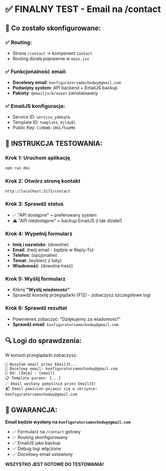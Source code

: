 # ✅ FINALNY TEST - Email na /contact

## 🎯 Co zostało skonfigurowane:

### ✅ Routing: 
- Strona `/contact` → komponent `Contact`
- Routing działa poprawnie w `main.jsx`

### ✅ Funkcjonalność email:
- **Docelowy email**: `konfiguratorsamochodwy@gmail.com`
- **Podwójny system**: API backend + EmailJS backup
- **Pakiety**: `@emailjs/browser` zainstalowany

### ✅ EmailJS konfiguracja:
- Service ID: `service_y4kkqtb`
- Template ID: `template_9jl4y8l`
- Public Key: `CiHbW6-1RGLf5oeMm`

## 🚀 INSTRUKCJA TESTOWANIA:

### Krok 1: Uruchom aplikację
```bash
npm run dev
```

### Krok 2: Otwórz stronę kontakt
```
http://localhost:5173/contact
```

### Krok 3: Sprawdź status
- ✅ "API dostępne" = preferowany system
- ⚠️ "API niedostępne" = backup EmailJS (i tak działa!)

### Krok 4: Wypełnij formularz
- **Imię i nazwisko**: (dowolne)
- **Email**: (twój email - będzie w Reply-To)
- **Telefon**: (opcjonalne)
- **Temat**: (wybierz z listy)
- **Wiadomość**: (dowolna treść)

### Krok 5: Wyślij formularz
- Kliknij **"Wyślij wiadomość"**
- Sprawdź konsolę przeglądarki (F12) - zobaczysz szczegółowe logi

### Krok 6: Sprawdź rezultat
- Powinieneś zobaczyć: "Dziękujemy za wiadomość!"
- **Sprawdź email**: `konfiguratorsamochodwy@gmail.com`

## 🔍 Logi do sprawdzenia:

W konsoli przeglądarki zobaczysz:
```
🚀 Wysyłam email przez EmailJS...
📧 Docelowy email: konfiguratorsamochodwy@gmail.com
👤 Od: [Imię] - [email]
📋 Template params: {...}
✅ Email wysłany pomyślnie przez EmailJS!
📬 Email powinien pojawić się w skrzynce: konfiguratorsamochodwy@gmail.com
```

## 🎯 GWARANCJA:
**Email będzie wysłany na `konfiguratorsamochodwy@gmail.com`**

- ✅ Formularz na `/contact` gotowy
- ✅ Routing skonfigurowany  
- ✅ EmailJS jako backup
- ✅ Debug logi włączone
- ✅ Docelowy email ustawiony

**WSZYSTKO JEST GOTOWE DO TESTOWANIA!**